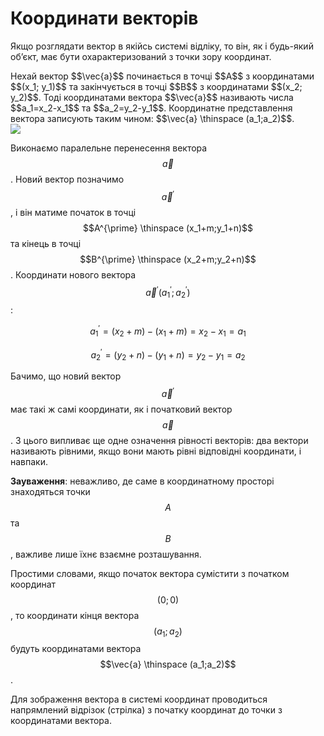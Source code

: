 # <p1>Координати векторів</p1>

Якщо розглядати вектор в якійсь системі відліку, то він, як і будь-який об’єкт, має бути охарактеризований з точки зору координат.

<div class="space">Нехай вектор $$\vec{a}$$ починається в точці $$A$$ з координатами $$(x_1; y_1)$$ та закінчується в точці $$B$$ з координатами $$(x_2; y_2)$$. Тоді <p1>координатами вектора</p1> $$\vec{a}$$ називають числа $$a_1=x_2-x_1$$ та $$a_2=y_2-y_1$$. Координатне представлення вектора записують таким чином: $$\vec{a} \thinspace (a_1;a_2)$$.</div>

<div class="space"><img class="image"  src="https://rawgit.com/chudaol/ed-era-book-physics/master/images/Add/vector/4.svg" /></div>

Виконаємо паралельне перенесення вектора $$\vec{a}$$. Новий вектор позначимо $$\vec{a}^{\prime}$$, і він матиме початок в точці $$A^{\prime} \thinspace (x_1+m;y_1+n)$$ та кінець в точці $$B^{\prime} \thinspace (x_2+m;y_2+n)$$. Координати нового вектора $$\vec{a}^{\prime} (a_1^{\prime};a_2^{\prime})$$:

$$a_1^{\prime}=(x_2+m)-(x_1+m)=x_2-x_1=a_1$$


$$a_2^{\prime}=(y_2+n)-(y_1+n)=y_2-y_1=a_2$$


Бачимо, що новий вектор $$\vec{a}^{\prime}$$ має такі ж самі координати, як і початковий вектор $$\vec{a}$$. З цього випливає ще одне означення рівності векторів: два вектори називають <p1>рівними</p1>, якщо вони мають <p1>рівні відповідні координати</p1>, і навпаки.


<b>Зауваження</b>: неважливо, де саме в координатному просторі знаходяться точки $$A$$ та $$B$$, важливе лише їхнє <p1>взаємне розташування</p1>. 

Простими словами, якщо початок вектора сумістити з початком координат $$(0;0)$$, то координати кінця вектора $$(a_1;a_2)$$ будуть координатами вектора $$\vec{a} \thinspace (a_1;a_2)$$.

Для зображення вектора в системі координат проводиться напрямлений відрізок (стрілка) з початку координат до точки з координатами вектора.